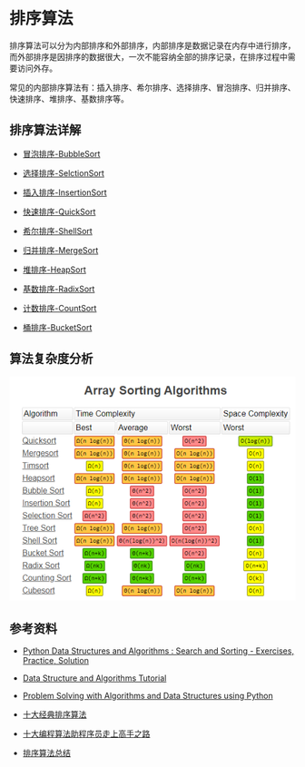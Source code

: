 # 排序算法

排序算法可以分为内部排序和外部排序，内部排序是数据记录在内存中进行排序，而外部排序是因排序的数据很大，一次不能容纳全部的排序记录，在排序过程中需要访问外存。

常见的内部排序算法有：插入排序、希尔排序、选择排序、冒泡排序、归并排序、快速排序、堆排序、基数排序等。

## 排序算法详解
* [冒泡排序-BubbleSort](./BubbleSort.md)
* [选择排序-SelctionSort](./SelctionSort.md)
* [插入排序-InsertionSort](./InsertionSort.md)
* [快速排序-QuickSort](./QuickSort.md)
* [希尔排序-ShellSort](./ShellSort.md)
* [归并排序-MergeSort](./MergeSort.md)
* [堆排序-HeapSort](./HeapSort.md)

* [基数排序-RadixSort](./RadixSort.md)
* [计数排序-CountSort](./CountSort.md)
* [桶排序-BucketSort](./BucketSort.md)

## 算法复杂度分析
![Sort](../images/ArraySortingAlgorithms.png)

## 参考资料
* [Python Data Structures and Algorithms : Search and Sorting - Exercises, Practice, Solution](https://www.w3resource.com/python-exercises/data-structures-and-algorithms/#EDITOR) 
* [Data Structure and Algorithms Tutorial](https://www.tutorialspoint.com/data_structures_algorithms/index.htm)
* [Problem Solving with Algorithms and Data Structures using Python](https://runestone.academy/runestone/books/published/pythonds/index.html)

* [十大经典排序算法](https://www.runoob.com/w3cnote/ten-sorting-algorithm.html)
* [十大编程算法助程序员走上高手之路](https://www.runoob.com/w3cnote/the-friendship-algorithm-the-big-bang-theory.html)
* [排序算法总结](https://www.runoob.com/w3cnote/sort-algorithm-summary.html)